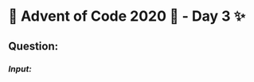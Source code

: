 # :christmas_tree: Advent of Code 2020 :christmas_tree: - Day 3 :sparkles:
## Question: 
>
>
>

### *Input:*

>
>
>